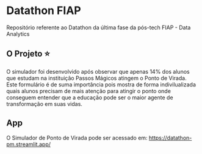 # Datathon FIAP
 Repositório referente ao Datathon da última fase da pós-tech FIAP - Data Analytics


 ## O Projeto ⭐️
 O simulador foi desenvolvido após observar que apenas 14% dos alunos que estudam na instituição Passos Mágicos atingem o Ponto de Virada. Este formulário é de suma importância pois mostra de forma indivilualizada quais alunos precisam de mais atenção para atingir o ponto onde conseguem entender que a educação pode ser o maior agente de transformação em suas vidas.

 ## App
O Simulador de Ponto de Virada pode ser acessado em: https://datathon-pm.streamlit.app/